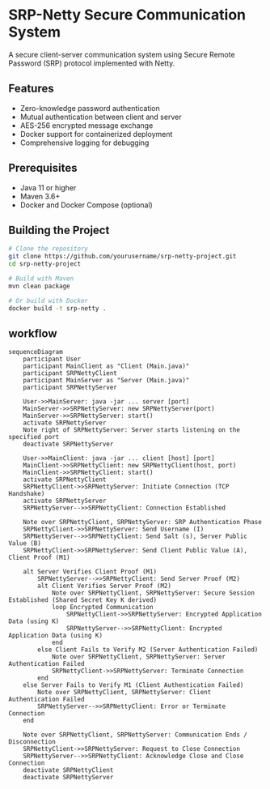 # SRP-Netty Secure Communication System

A secure client-server communication system using Secure Remote Password (SRP) protocol implemented with Netty.

## Features

- Zero-knowledge password authentication
- Mutual authentication between client and server
- AES-256 encrypted message exchange
- Docker support for containerized deployment
- Comprehensive logging for debugging

## Prerequisites

- Java 11 or higher
- Maven 3.6+
- Docker and Docker Compose (optional)

## Building the Project

```bash
# Clone the repository
git clone https://github.com/yourusername/srp-netty-project.git
cd srp-netty-project

# Build with Maven
mvn clean package

# Or build with Docker
docker build -t srp-netty .
```

## workflow
```mermaid
sequenceDiagram
    participant User
    participant MainClient as "Client (Main.java)"
    participant SRPNettyClient
    participant MainServer as "Server (Main.java)"
    participant SRPNettyServer

    User->>MainServer: java -jar ... server [port]
    MainServer->>SRPNettyServer: new SRPNettyServer(port)
    MainServer->>SRPNettyServer: start()
    activate SRPNettyServer
    Note right of SRPNettyServer: Server starts listening on the specified port
    deactivate SRPNettyServer

    User->>MainClient: java -jar ... client [host] [port]
    MainClient->>SRPNettyClient: new SRPNettyClient(host, port)
    MainClient->>SRPNettyClient: start()
    activate SRPNettyClient
    SRPNettyClient->>SRPNettyServer: Initiate Connection (TCP Handshake)
    activate SRPNettyServer
    SRPNettyServer-->>SRPNettyClient: Connection Established

    Note over SRPNettyClient, SRPNettyServer: SRP Authentication Phase
    SRPNettyClient->>SRPNettyServer: Send Username (I)
    SRPNettyServer-->>SRPNettyClient: Send Salt (s), Server Public Value (B)
    SRPNettyClient->>SRPNettyServer: Send Client Public Value (A), Client Proof (M1)
    
    alt Server Verifies Client Proof (M1)
        SRPNettyServer-->>SRPNettyClient: Send Server Proof (M2)
        alt Client Verifies Server Proof (M2)
            Note over SRPNettyClient, SRPNettyServer: Secure Session Established (Shared Secret Key K derived)
            loop Encrypted Communication
                SRPNettyClient->>SRPNettyServer: Encrypted Application Data (using K)
                SRPNettyServer-->>SRPNettyClient: Encrypted Application Data (using K)
            end
        else Client Fails to Verify M2 (Server Authentication Failed)
            Note over SRPNettyClient, SRPNettyServer: Server Authentication Failed
            SRPNettyClient->>SRPNettyServer: Terminate Connection
        end
    else Server Fails to Verify M1 (Client Authentication Failed)
        Note over SRPNettyClient, SRPNettyServer: Client Authentication Failed
        SRPNettyServer-->>SRPNettyClient: Error or Terminate Connection
    end

    Note over SRPNettyClient, SRPNettyServer: Communication Ends / Disconnection
    SRPNettyClient->>SRPNettyServer: Request to Close Connection
    SRPNettyServer-->>SRPNettyClient: Acknowledge Close and Close Connection
    deactivate SRPNettyClient
    deactivate SRPNettyServer
```